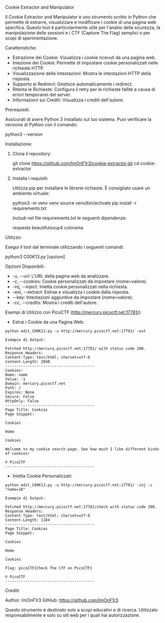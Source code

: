 Cookie Extractor and Manipulator

Il Cookie Extractor and Manipulator è uno strumento scritto in Python che permette di estrarre, visualizzare e modificare i cookie di una pagina web specifica. Questo tool è particolarmente utile per l'analisi della sicurezza, la manipolazione delle sessioni e i CTF (Capture The Flag) semplici o per scopi di sperimentazione.

Caratteristiche:

- Estrazione dei Cookie: Visualizza i cookie ricevuti da una pagina web.
- Iniezione dei Cookie: Permette di impostare cookie personalizzati nelle richieste HTTP.
- Visualizzazione delle Intestazioni: Mostra le intestazioni HTTP della risposta.
- Supporto ai Redirect: Gestisce automaticamente i redirect.
- Ritenta le Richieste: Configura il retry per le richieste fallite a causa di errori temporanei del server.
- Informazioni sui Crediti: Visualizza i crediti dell'autore.

Prerequisiti:

Assicurati di avere Python 3 installato sul tuo sistema. Puoi verificare la versione di Python con il comando:

python3 --version

Installazione:

1. Clona il repository:

   git clone https://github.com/ImOnF1r3/cookie-extractor.git
   cd cookie-extractor

2. Installa i requisiti:

   Utilizza pip per installare le librerie richieste. È consigliato usare un ambiente virtuale:

   python3 -m venv venv
   source venv/bin/activate
   pip install -r requirements.txt

   Includi nel file requirements.txt le seguenti dipendenze:

   requests
   beautifulsoup4
   colorama

Utilizzo:

Esegui il tool dal terminale utilizzando i seguenti comandi:

python3 C00K13.py [opzioni]

Opzioni Disponibili:

- -u, --url: L'URL della pagina web da analizzare.
- -c, --cookies: Cookie personalizzati da impostare (nome=valore).
- -inj, --inject: Inietta cookie personalizzati nella richiesta.
- -ext, --extract: Estrae e visualizza i cookie dalla risposta.
- --key: Intestazioni aggiuntive da impostare (nome=valore).
- -cc, --credits: Mostra i crediti dell'autore.

Esempi di Utilizzo con PicoCTF (http://mercury.picoctf.net:17781/):

- Estrai i Cookie da una Pagina Web:

```
python edit_C00K13.py -u http://mercury.picoctf.net:17781/ -ext

Esempio di Output:

Fetched http://mercury.picoctf.net:17781/ with status code 200.
Response Headers:
Content-Type: text/html; charset=utf-8
Content-Length: 2048
----------------------------------------
Cookies:
Name: name
Value: -1
Domain: mercury.picoctf.net
Path: /
Expires: None
Secure: False
HttpOnly: False
----------------------------------------
Page Title: Cookies
Page Snippet:

Cookies

Home

Cookies

Welcome to my cookie search page. See how much I like different kinds of cookies!

© PicoCTF
----------------------------------------
```

- Inietta Cookie Personalizzati:

```
python edit_C00K13.py -u http://mercury.picoctf.net:17781/ -inj -c "name=18"

Esempio di Output:

Fetched http://mercury.picoctf.net:17781/check with status code 200.
Response Headers:
Content-Type: text/html; charset=utf-8
Content-Length: 1184
----------------------------------------
Page Title: Cookies
Page Snippet:

Cookies

Home

Cookies

Flag: picoCTF{Check The CTF on PicoCTF}

© PicoCTF
----------------------------------------
```

Crediti:

Author: ImOnF1r3
GitHub: https://github.com/ImOnF1r3

Questo strumento è destinato solo a scopi educativi e di ricerca. Utilizzalo responsabilmente e solo su siti web per i quali hai autorizzazione.
